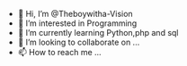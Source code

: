 - 👋 Hi, I’m @Theboywitha-Vision
- 👀 I’m interested in Programming
- 🌱 I’m currently learning Python,php and sql
- 💞️ I’m looking to collaborate on ...
- 📫 How to reach me ...

<!---
Theboywitha-Vision/Theboywitha-Vision is a ✨ special ✨ repository because its `README.md` (this file) appears on your GitHub profile.
You can click the Preview link to take a look at your changes.
--->
